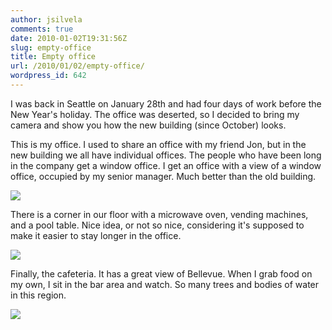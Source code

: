 ```yaml
---
author: jsilvela
comments: true
date: 2010-01-02T19:31:56Z
slug: empty-office
title: Empty office
url: /2010/01/02/empty-office/
wordpress_id: 642
---
```


I was back in Seattle on January 28th and had four days of work before the New Year's holiday. The office was deserted, so I decided to bring my camera and show you how the new building (since October) looks.

This is my office. I used to share an office with my friend Jon, but in the new building we all have individual offices. The people who have been long in the company get a window office. I get an office with a view of a window office, occupied by my senior manager. Much better than the old building.

[![](https://jsilvela.smugmug.com/Other/Sueltas/IMG6579/752832587_ScTbN-S.jpg)](https://jsilvela.smugmug.com/Other/Sueltas/5019150_Y3JuM/1/#752832587_ScTbN-A-LB)

There is a corner in our floor with a microwave oven, vending machines, and a pool table. Nice idea, or not so nice, considering it's supposed to make it easier to stay longer in the office.

[![](https://jsilvela.smugmug.com/Other/Sueltas/IMG6571/752832233_7s27A-S.jpg)](https://jsilvela.smugmug.com/Other/Sueltas/5019150_Y3JuM/1/#752832233_7s27A-A-LB)

Finally, the cafeteria. It has a great view of Bellevue. When I grab food on my own, I sit in the bar area and watch. So many trees and bodies of water in this region.

[![](https://jsilvela.smugmug.com/Other/Sueltas/IMG6582/752832823_VV2ac-S.jpg)](https://jsilvela.smugmug.com/Other/Sueltas/5019150_Y3JuM/1/#752832823_VV2ac-A-LB)
